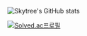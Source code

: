 ![Skytree's GitHub stats](https://github-readme-stats.vercel.app/api?username=skytree82&show_icons=true&theme=radical)

<!--
**skytree82/skytree82** is a ✨ _special_ ✨ repository because its `README.md` (this file) appears on your GitHub profile.

Here are some ideas to get you started:

- 🔭 I’m currently working on ...
- 🌱 I’m currently learning ...
- 👯 I’m looking to collaborate on ...
- 🤔 I’m looking for help with ...
- 💬 Ask me about ...
- 📫 How to reach me: ...
- 😄 Pronouns: ...
- ⚡ Fun fact: ...
-->

<!---
halionaz/halionaz is a ✨ special ✨ repository because its `README.md` (this file) appears on your GitHub profile.
You can click the Preview link to take a look at your changes.
--->
[![Solved.ac프로필](http://mazassumnida.wtf/api/v2/generate_badge?boj=halion)](https://solved.ac/skytree2002)
